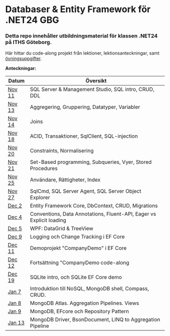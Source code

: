 # Databaser & Entity Framework för .NET24 GBG

### Detta repo innehåller utbildningsmaterial för klassen .NET24 på ITHS Göteborg.

Här hittar du code-along projekt från lektioner, lektionsanteckningar, samt [övningsuppgifter](https://github.com/everyloop/NET24-Databases/blob/master/Exercises/Exercises.md).

**Anteckningar:**

| Datum           | Översikt                                                             |
|-----------------|----------------------------------------------------------------------|
| [Nov 11][Nov11] | SQL Server & Management Studio, SQL intro, CRUD, DDL                 |
| [Nov 13][Nov13] | Aggregering, Gruppering, Datatyper, Variabler                        |
| [Nov 14][Nov14] | Joins                                                                |
| [Nov 18][Nov18] | ACID, Transaktioner, SqlClient, SQL-injection                        |
| [Nov 20][Nov20] | Constraints, Normalisering                                           |
| [Nov 21][Nov21] | Set-Based programming, Subqueries, Vyer, Stored Procedures           |
| [Nov 25][Nov25] | Användare, Rättigheter, Index                                        |
| [Nov 27][Nov27] | SqlCmd, SQL Server Agent, SQL Server Object Explorer                 |
| [Dec 2][Dec2]   | Entity Framework Core, DbContext, CRUD, Migrations                   |
| [Dec 4][Dec4]   | Conventions, Data Annotations, Fluent-API, Eager vs Explicit loading |
| [Dec 5][Dec5]   | WPF: DataGrid & TreeView                                             |
| [Dec 9][Dec9]   | Logging och Change Tracking i EF Core                                |
| [Dec 11][Dec11] | Demoprojekt "CompanyDemo" i EF Core                                  |
| [Dec 12][Dec11] | Fortsättning "CompanyDemo code-along                                 |
| [Dec 19][Dec19] | SQLite intro, och SQLite EF Core demo                                |
| [Jan 7][Jan7]   | Introduktion till NoSQL, MongoDB shell, Compass, CRUD.               |
| [Jan 8][Jan8]   | MongoDB Atlas. Aggregation Pipelines. Views                          |
| [Jan 9][Jan9]   | MongoDB, EFcore och Repository Pattern                               |
| [Jan 13][Jan13] | MongoDB Driver, BsonDocument, LINQ to Aggregation Pipeline           |

[Nov11]: https://github.com/everyloop/NET24-Databases/blob/master/Lecture-notes/Nov11.md
[Nov13]: https://github.com/everyloop/NET24-Databases/blob/master/Lecture-notes/Nov13.md
[Nov14]: https://github.com/everyloop/NET24-Databases/blob/master/Lecture-notes/Nov14.md
[Nov18]: https://github.com/everyloop/NET24-Databases/blob/master/Lecture-notes/Nov18.md
[Nov20]: https://github.com/everyloop/NET24-Databases/blob/master/Lecture-notes/Nov20.md
[Nov21]: https://github.com/everyloop/NET24-Databases/blob/master/Lecture-notes/Nov21.md
[Nov25]: https://github.com/everyloop/NET24-Databases/blob/master/Lecture-notes/Nov25.md
[Nov27]: https://github.com/everyloop/NET24-Databases/blob/master/Lecture-notes/Nov27.md
[Dec2]: https://github.com/everyloop/NET24-Databases/blob/master/Lecture-notes/Dec2.md
[Dec4]: https://github.com/everyloop/NET24-Databases/blob/master/Lecture-notes/Dec4.md
[Dec5]: https://github.com/everyloop/NET24-Databases/blob/master/Lecture-notes/Dec5.md
[Dec9]: https://github.com/everyloop/NET24-Databases/blob/master/Lecture-notes/Dec9.md
[Dec11]: https://github.com/everyloop/NET24-Databases/blob/master/Lecture-notes/Dec11.md
[Dec19]: https://github.com/everyloop/NET24-Databases/blob/master/Lecture-notes/Dec19.md
[Jan7]: https://github.com/everyloop/NET24-Databases/blob/master/Lecture-notes/Jan7.md
[Jan8]: https://github.com/everyloop/NET24-Databases/blob/master/Lecture-notes/Jan8.md
[Jan9]: https://github.com/everyloop/NET24-Databases/blob/master/Lecture-notes/Jan9.md
[Jan13]: https://github.com/everyloop/NET24-Databases/blob/master/Lecture-notes/Jan13.md
